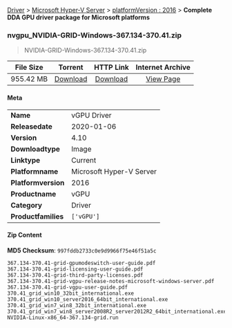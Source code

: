 
[Driver](/README.md)  >  [Microsoft Hyper-V Server](/index/Driver/Microsoft_Hyper-V_Server.md)  >  [platformVersion : 2016](/index/Driver/Microsoft_Hyper-V_Server/2016.md)  >  **Complete DDA GPU driver package for Microsoft platforms**


### nvgpu_NVIDIA-GRID-Windows-367.134-370.41.zip

> NVIDIA-GRID-Windows-367.134-370.41.zip   

| **File Size** | **Torrent**  | **HTTP Link** | **Internet Archive** |
|:-------------:|:------------:|:-------------:|:--------------------:|
| 955.42 MB |  [Download](https://archive.org/download/nvgpu_NVIDIA-GRID-Windows-367.134-370.41.zip_tj8k6wrc/nvgpu_NVIDIA-GRID-Windows-367.134-370.41.zip_tj8k6wrc_archive.torrent)       | [Download](https://archive.org/compress/nvgpu_NVIDIA-GRID-Windows-367.134-370.41.zip_tj8k6wrc) | [View Page](https://archive.org/details/nvgpu_NVIDIA-GRID-Windows-367.134-370.41.zip_tj8k6wrc)       |

#### Meta

<table>
<tr><td><strong>Name</strong></td><td>vGPU Driver</td></tr>
<tr><td><strong>Releasedate</strong></td><td>2020-01-06</td></tr>
<tr><td><strong>Version</strong></td><td>4.10</td></tr>
<tr><td><strong>Downloadtype</strong></td><td>Image</td></tr>
<tr><td><strong>Linktype</strong></td><td>Current</td></tr>
<tr><td><strong>Platformname</strong></td><td>Microsoft Hyper-V Server</td></tr>
<tr><td><strong>Platformversion</strong></td><td>2016</td></tr>
<tr><td><strong>Productname</strong></td><td>vGPU</td></tr>
<tr><td><strong>Category</strong></td><td>Driver</td></tr>
<tr><td><strong>Productfamilies</strong></td><td><code>['vGPU']</code></td></tr>
</table>

#### Zip Content

**MD5 Checksum**: `997fddb2733c0e9d9966f75e46f51a5c`

```text
367.134-370.41-grid-gpumodeswitch-user-guide.pdf
367.134-370.41-grid-licensing-user-guide.pdf
367.134-370.41-grid-third-party-licenses.pdf
367.134-370.41-grid-vgpu-release-notes-microsoft-windows-server.pdf
367.134-370.41-grid-vgpu-user-guide.pdf
370.41_grid_win10_32bit_international.exe
370.41_grid_win10_server2016_64bit_international.exe
370.41_grid_win7_win8_32bit_international.exe
370.41_grid_win7_win8_server2008R2_server2012R2_64bit_international.exe
NVIDIA-Linux-x86_64-367.134-grid.run
```